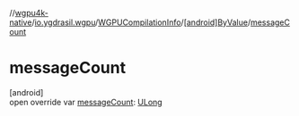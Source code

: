 //[wgpu4k-native](../../../../index.md)/[io.ygdrasil.wgpu](../../index.md)/[WGPUCompilationInfo](../index.md)/[[android]ByValue](index.md)/[messageCount](message-count.md)

# messageCount

[android]\
open override var [messageCount](message-count.md): [ULong](https://kotlinlang.org/api/core/kotlin-stdlib/kotlin/-u-long/index.html)